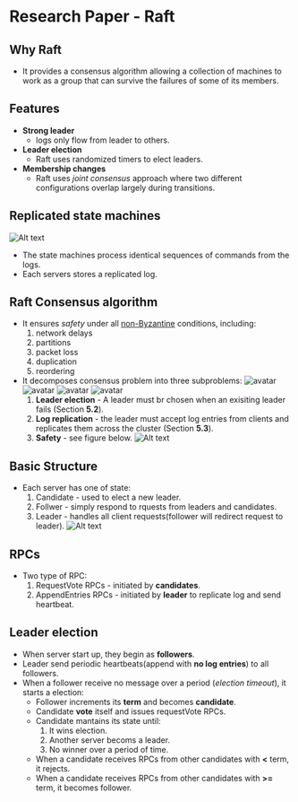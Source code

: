 # Research Paper - Raft

<!--more-->

## Why Raft
* It provides a consensus algorithm allowing a collection of machines
to work as a group that can survive the failures of some of its members.

## Features
* **Strong leader**
	* logs only flow from leader to others.
* **Leader election**
	* Raft uses randomized timers to elect leaders.
* **Membership changes**
	* Raft uses *joint consensus* approach where two different configurations
	overlap largely during transitions.


## Replicated state machines
![Alt text](https://github.com/ArberSephirotheca/czy.github.io/raw/master/raft/state_machine.png "State Machine")
* The state machines process identical sequences of commands from the logs.
* Each servers stores a replicated log.

## Raft Consensus algorithm
* It ensures *safety* under all [non-Byzantine](https://web.archive.org/web/20170205142845/http://lamport.azurewebsites.net/pubs/byz.pdf) conditions, including:
	1. network delays
	2. partitions
	3. packet loss
	4. duplication
	5. reordering
* It decomposes consensus problem into three subproblems:
![avatar](https://github.com/ArberSephirotheca/czy.github.io/raw/master/raft/state.png)
![avatar](https://github.com/ArberSephirotheca/czy.github.io/raw/master/raft/append.png)
![avatar](https://github.com/ArberSephirotheca/czy.github.io/raw/master/raft/request.png)
![avatar](https://github.com/ArberSephirotheca/czy.github.io/raw/master/raft/rule.png)
	1. **Leader election** - A leader must br chosen when an exisiting leader fails (Section **5.2**).
	2. **Log replication** - the leader must accept log entries from clients and replicates them across the cluster (Section **5.3**).
	3. **Safety** - see figure below.
![Alt text](https://github.com/ArberSephirotheca/czy.github.io/raw/master/raft/safety.png "Safety")


## Basic Structure
* Each server has one of state:
	1. Candidate - used to elect a new leader.
	2. Follwer - simply respond to rquests from leaders and candidates.
	3. Leader - handles all client requests(follower will redirect request to leader).
![Alt text](https://github.com/ArberSephirotheca/czy.github.io/raw/master/raft/state_change.png "State Change")

## RPCs
* Two type of RPC:
	1. RequestVote RPCs - initiated by **candidates**.
	2. AppendEntries RPCs - initiated by **leader** to replicate log and send heartbeat.

## Leader election
* When server start up, they begin as **followers**.
* Leader send periodic heartbeats(append with **no log entries**) to all followers.
* When a follower receive no message over a period (*election timeout*), it starts a election:
	* Follower increments its **term** and becomes **candidate**.
	* Candidate **vote** itself and issues requestVote RPCs.
	* Candidate mantains its state until:
		1. It wins election.
		2. Another server becoms a leader.
		3. No winner over a period of time.
	* When a candidate receives RPCs from other candidates with **<** term, it rejects.
	* When a candidate receives RPCs from other candidates with **>=** term, it becomes follower.

